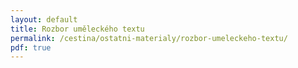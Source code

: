 ```yaml
---
layout: default
title: Rozbor uměleckého textu
permalink: /cestina/ostatni-materialy/rozbor-umeleckeho-textu/
pdf: true
---
```

